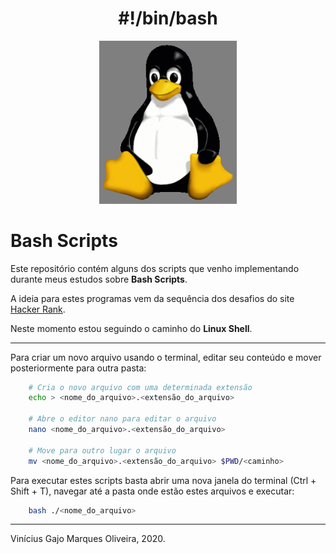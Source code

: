 <h1 align="center">#!/bin/bash</h1>

<p align="center">
	<img src="./img/Tux_gray-grey_background.png" alt="Imagem do Tux, mascote do Linux" title="Mascote do Linux" width="220" />
</p>

# Bash Scripts

Este repositório contém alguns dos scripts que venho implementando durante meus estudos sobre **Bash Scripts**.

A ideia para estes programas vem da sequência dos desafios do site <a href="https://www.hackerrank.com">Hacker Rank<a>.

Neste momento estou seguindo o caminho do **Linux Shell**.

---

Para criar um novo arquivo usando o terminal, editar seu conteúdo e mover posteriormente para outra pasta:

```bash
	# Cria o novo arquivo com uma determinada extensão
	echo > <nome_do_arquivo>.<extensão_do_arquivo>
	
	# Abre o editor nano para editar o arquivo
	nano <nome_do_arquivo>.<extensão_do_arquivo>
	
	# Move para outro lugar o arquivo
	mv <nome_do_arquivo>.<extensão_do_arquivo> $PWD/<caminho>
```

Para executar estes scripts basta abrir uma nova janela do terminal (Ctrl + Shift + T), navegar até a pasta onde estão estes arquivos e executar:

```bash
	bash ./<nome_do_arquivo>
```

---

Vinícius Gajo Marques Oliveira, 2020.
